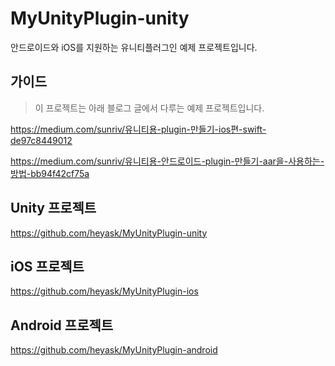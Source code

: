 # MyUnityPlugin-unity

안드로이드와 iOS를 지원하는 유니티플러그인 예제 프로젝트입니다.

## 가이드

> 이 프로젝트는 아래 블로그 글에서 다루는 예제 프로젝트입니다.

https://medium.com/sunriv/유니티용-plugin-만들기-ios편-swift-de97c8449012

https://medium.com/sunriv/유니티용-안드로이드-plugin-만들기-aar을-사용하는-방법-bb94f42cf75a

## Unity 프로젝트

https://github.com/heyask/MyUnityPlugin-unity

## iOS 프로젝트

https://github.com/heyask/MyUnityPlugin-ios

## Android 프로젝트

https://github.com/heyask/MyUnityPlugin-android
